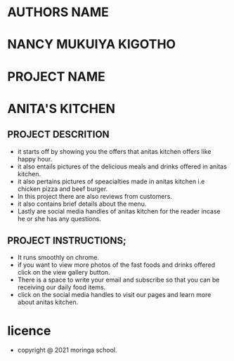 # AUTHORS NAME
# NANCY MUKUIYA KIGOTHO
# PROJECT NAME
# ANITA'S KITCHEN
## PROJECT DESCRITION
* it starts off by showing you the offers that anitas kitchen offers like happy hour.
* it also entails pictures of the delicious meals and drinks offered in anitas kitchen.
* it also pertains pictures of speacialties made in anitas kitchen i.e chicken pizza and beef burger.
* In this project there are also reviews from customers.
* it also contains brief details about the menu.
* Lastly are social media handles of anitas kitchen for the reader incase he or she has any questions.

## PROJECT INSTRUCTIONS;
* It runs smoothly on chrome.
* if you want to view more photos of the fast foods and drinks offered click on the view gallery button.
* There is a space to write your email and subscribe so that you can be receiving our daily food items.
* click on the social media handles to visit our pages and learn more about anitas kitchen.
# licence
* copyright @ 2021 moringa school.